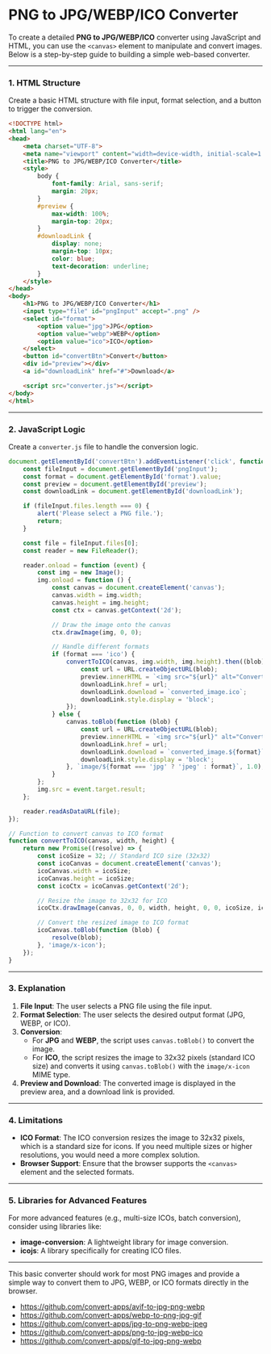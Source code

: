 # PNG to JPG/WEBP/ICO Converter
To create a detailed **PNG to JPG/WEBP/ICO** converter using JavaScript and HTML, you can use the `<canvas>` element to manipulate and convert images. Below is a step-by-step guide to building a simple web-based converter.

---

### 1. HTML Structure
Create a basic HTML structure with file input, format selection, and a button to trigger the conversion.

```html
<!DOCTYPE html>
<html lang="en">
<head>
    <meta charset="UTF-8">
    <meta name="viewport" content="width=device-width, initial-scale=1.0">
    <title>PNG to JPG/WEBP/ICO Converter</title>
    <style>
        body {
            font-family: Arial, sans-serif;
            margin: 20px;
        }
        #preview {
            max-width: 100%;
            margin-top: 20px;
        }
        #downloadLink {
            display: none;
            margin-top: 10px;
            color: blue;
            text-decoration: underline;
        }
    </style>
</head>
<body>
    <h1>PNG to JPG/WEBP/ICO Converter</h1>
    <input type="file" id="pngInput" accept=".png" />
    <select id="format">
        <option value="jpg">JPG</option>
        <option value="webp">WEBP</option>
        <option value="ico">ICO</option>
    </select>
    <button id="convertBtn">Convert</button>
    <div id="preview"></div>
    <a id="downloadLink" href="#">Download</a>

    <script src="converter.js"></script>
</body>
</html>
```

---

### 2. JavaScript Logic
Create a `converter.js` file to handle the conversion logic.

```javascript
document.getElementById('convertBtn').addEventListener('click', function () {
    const fileInput = document.getElementById('pngInput');
    const format = document.getElementById('format').value;
    const preview = document.getElementById('preview');
    const downloadLink = document.getElementById('downloadLink');

    if (fileInput.files.length === 0) {
        alert('Please select a PNG file.');
        return;
    }

    const file = fileInput.files[0];
    const reader = new FileReader();

    reader.onload = function (event) {
        const img = new Image();
        img.onload = function () {
            const canvas = document.createElement('canvas');
            canvas.width = img.width;
            canvas.height = img.height;
            const ctx = canvas.getContext('2d');

            // Draw the image onto the canvas
            ctx.drawImage(img, 0, 0);

            // Handle different formats
            if (format === 'ico') {
                convertToICO(canvas, img.width, img.height).then((blob) => {
                    const url = URL.createObjectURL(blob);
                    preview.innerHTML = `<img src="${url}" alt="Converted Image" />`;
                    downloadLink.href = url;
                    downloadLink.download = `converted_image.ico`;
                    downloadLink.style.display = 'block';
                });
            } else {
                canvas.toBlob(function (blob) {
                    const url = URL.createObjectURL(blob);
                    preview.innerHTML = `<img src="${url}" alt="Converted Image" />`;
                    downloadLink.href = url;
                    downloadLink.download = `converted_image.${format}`;
                    downloadLink.style.display = 'block';
                }, `image/${format === 'jpg' ? 'jpeg' : format}`, 1.0);
            }
        };
        img.src = event.target.result;
    };

    reader.readAsDataURL(file);
});

// Function to convert canvas to ICO format
function convertToICO(canvas, width, height) {
    return new Promise((resolve) => {
        const icoSize = 32; // Standard ICO size (32x32)
        const icoCanvas = document.createElement('canvas');
        icoCanvas.width = icoSize;
        icoCanvas.height = icoSize;
        const icoCtx = icoCanvas.getContext('2d');

        // Resize the image to 32x32 for ICO
        icoCtx.drawImage(canvas, 0, 0, width, height, 0, 0, icoSize, icoSize);

        // Convert the resized image to ICO format
        icoCanvas.toBlob(function (blob) {
            resolve(blob);
        }, 'image/x-icon');
    });
}
```

---

### 3. Explanation
1. **File Input**: The user selects a PNG file using the file input.
2. **Format Selection**: The user selects the desired output format (JPG, WEBP, or ICO).
3. **Conversion**:
   - For **JPG** and **WEBP**, the script uses `canvas.toBlob()` to convert the image.
   - For **ICO**, the script resizes the image to 32x32 pixels (standard ICO size) and converts it using `canvas.toBlob()` with the `image/x-icon` MIME type.
4. **Preview and Download**: The converted image is displayed in the preview area, and a download link is provided.

---

### 4. Limitations
- **ICO Format**: The ICO conversion resizes the image to 32x32 pixels, which is a standard size for icons. If you need multiple sizes or higher resolutions, you would need a more complex solution.
- **Browser Support**: Ensure that the browser supports the `<canvas>` element and the selected formats.

---

### 5. Libraries for Advanced Features
For more advanced features (e.g., multi-size ICOs, batch conversion), consider using libraries like:
- **image-conversion**: A lightweight library for image conversion.
- **icojs**: A library specifically for creating ICO files.

---

This basic converter should work for most PNG images and provide a simple way to convert them to JPG, WEBP, or ICO formats directly in the browser.

- https://github.com/convert-apps/avif-to-jpg-png-webp
- https://github.com/convert-apps/webp-to-png-jpg-gif
- https://github.com/convert-apps/jpg-to-png-webp-jpeg
- https://github.com/convert-apps/png-to-jpg-webp-ico
- https://github.com/convert-apps/gif-to-jpg-png-webp
